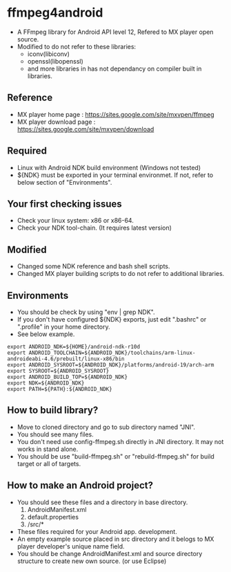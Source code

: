# ffmpeg4android
 - A FFmpeg library for Android API level 12, Refered to MX player open source.
 - Modified to do not refer to these libraries:
   - iconv(libiconv)
   - openssl(libopenssl)
   - and more libraries in has not dependancy on compiler built in libraries.

## Reference
- MX player home page : https://sites.google.com/site/mxvpen/ffmpeg
- MX player download page : https://sites.google.com/site/mxvpen/download

## Required
- Linux with Android NDK build environment (Windows not tested)
- ${NDK} must be exported in your terminal environmet. If not, refer to below section of "Environments".

## Your first checking issues
- Check your linux system: x86 or x86-64.
- Check your NDK tool-chain. (It requires latest version)

## Modified
- Changed some NDK reference and bash shell scripts.
- Changed MX player building scripts to do not refer to additional libraries.

## Environments
- You should be check by using "env | grep NDK".
- If you don't have configured ${NDK} exports, just edit ".bashrc" or ".profile" in your home directory.
- See below example.
~~~~~
export ANDROID_NDK=${HOME}/android-ndk-r10d
export ANDROID_TOOLCHAIN=${ANDROID_NDK}/toolchains/arm-linux-androideabi-4.6/prebuilt/linux-x86/bin
export ANDROID_SYSROOT=${ANDROID_NDK}/platforms/android-19/arch-arm
export SYSROOT=${ANDROID_SYSROOT}
export ANDROID_BUILD_TOP=${ANDROID_NDK}
export NDK=${ANDROID_NDK}
export PATH=${PATH}:${ANDROID_NDK}
~~~~~

## How to build library?
- Move to cloned directory and go to sub directory named "JNI".
- You should see many files.
- You don't need use config-ffmpeg.sh directly in JNI directory. It may not works in stand alone.
- You should be use "build-ffmpeg.sh" or "rebuild-ffmpeg.sh" for build target or all of targets.

## How to make an Android project?
- You should see these files and a directory in base directory.
  1. AndroidManifest.xml
  2. default.properties
  3. /src/*
- These files required for your Android app. development.
- An empty example source placed in src directory and it belogs to MX player developer's unique name field.
- You should be change AndroidManifest.xml and source directory structure to create new own source. (or use Eclipse)
